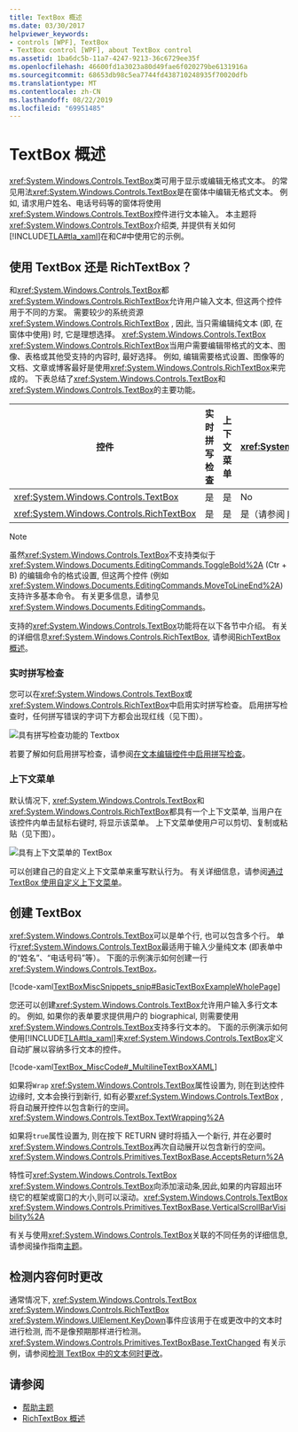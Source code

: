 ```yaml
---
title: TextBox 概述
ms.date: 03/30/2017
helpviewer_keywords:
- controls [WPF], TextBox
- TextBox control [WPF], about TextBox control
ms.assetid: 1ba6dc5b-11a7-4247-9213-36c6729ee35f
ms.openlocfilehash: 46600fd1a3023a80d49fae6f020279be6131916a
ms.sourcegitcommit: 68653db98c5ea7744fd438710248935f70020dfb
ms.translationtype: MT
ms.contentlocale: zh-CN
ms.lasthandoff: 08/22/2019
ms.locfileid: "69951485"
---
```

# <a name="textbox-overview"></a>TextBox 概述
<xref:System.Windows.Controls.TextBox>类可用于显示或编辑无格式文本。 的常见用法<xref:System.Windows.Controls.TextBox>是在窗体中编辑无格式文本。 例如, 请求用户姓名、电话号码等的窗体将使用<xref:System.Windows.Controls.TextBox>控件进行文本输入。 本主题将<xref:System.Windows.Controls.TextBox>介绍类, 并提供有关如何[!INCLUDE[TLA#tla_xaml](../../../../includes/tlasharptla-xaml-md.md)]在和C#中使用它的示例。  

<a name="textbox_or_richtextbox"></a>   
## <a name="textbox-or-richtextbox"></a>使用 TextBox 还是 RichTextBox？  
 和<xref:System.Windows.Controls.TextBox>都<xref:System.Windows.Controls.RichTextBox>允许用户输入文本, 但这两个控件用于不同的方案。 需要较少的系统资源<xref:System.Windows.Controls.RichTextBox> , 因此, 当只需编辑纯文本 (即, 在窗体中使用) 时, 它是理想选择。 <xref:System.Windows.Controls.TextBox> <xref:System.Windows.Controls.RichTextBox>当用户需要编辑带格式的文本、图像、表格或其他受支持的内容时, 最好选择。 例如, 编辑需要格式设置、图像等的文档、文章或博客最好是使用<xref:System.Windows.Controls.RichTextBox>来完成的。 下表总结了<xref:System.Windows.Controls.TextBox>和<xref:System.Windows.Controls.TextBox>的主要功能。  
  
|控件|实时拼写检查|上下文菜单|格式命令, <xref:System.Windows.Documents.EditingCommands.ToggleBold%2A>如 (Ctr + B)|<xref:System.Windows.Documents.FlowDocument>内容, 如图像、段落、表等。|  
|-------------|------------------------------|------------------|------------------------------------------------------------------------------------------------------------------------------------------------------------------------------------------------------|--------------------------------------------------------------------------------------------------------------------------------------------------------------------------------------------------|  
|<xref:System.Windows.Controls.TextBox>|是|是|No|不是。|  
|<xref:System.Windows.Controls.RichTextBox>|是|是|是（请参阅 [RichTextBox 概述](richtextbox-overview.md)）|是（请参阅 [RichTextBox 概述](richtextbox-overview.md)）|  
  
> [!NOTE]
> 虽然<xref:System.Windows.Controls.TextBox>不支持类似于<xref:System.Windows.Documents.EditingCommands.ToggleBold%2A> (Ctr + B) 的编辑命令的格式设置, 但这两个控件 (例如<xref:System.Windows.Documents.EditingCommands.MoveToLineEnd%2A>) 支持许多基本命令。 有关更多信息，请参见<xref:System.Windows.Documents.EditingCommands>。  
  
 支持的<xref:System.Windows.Controls.TextBox>功能将在以下各节中介绍。 有关的详细信息<xref:System.Windows.Controls.RichTextBox>, 请参阅[RichTextBox 概述](richtextbox-overview.md)。  
  
### <a name="real-time-spellchecking"></a>实时拼写检查  
 您可以在<xref:System.Windows.Controls.TextBox>或<xref:System.Windows.Controls.RichTextBox>中启用实时拼写检查。 启用拼写检查时，任何拼写错误的字词下方都会出现红线（见下图）。  
  
 ![具有拼写检查功能的 Textbox](./media/editing-textbox-with-spellchecking.png "Editing_TextBox_with_Spellchecking")  
  
 若要了解如何启用拼写检查，请参阅[在文本编辑控件中启用拼写检查](how-to-enable-spell-checking-in-a-text-editing-control.md)。  
  
### <a name="context-menu"></a>上下文菜单  
 默认情况下, <xref:System.Windows.Controls.TextBox>和<xref:System.Windows.Controls.RichTextBox>都具有一个上下文菜单, 当用户在该控件内单击鼠标右键时, 将显示该菜单。 上下文菜单使用户可以剪切、复制或粘贴（见下图）。  
  
 ![具有上下文菜单的 TextBox](./media/editing-textbox-with-context-menu.png "Editing_TextBox_with_Context_Menu")  
  
 可以创建自己的自定义上下文菜单来重写默认行为。 有关详细信息，请参阅[通过 TextBox 使用自定义上下文菜单](how-to-use-a-custom-context-menu-with-a-textbox.md)。  
  
<a name="creating_textboxes"></a>   
## <a name="creating-textboxes"></a>创建 TextBox  
 <xref:System.Windows.Controls.TextBox>可以是单个行, 也可以包含多个行。 单行<xref:System.Windows.Controls.TextBox>最适用于输入少量纯文本 (即表单中的“姓名”、“电话号码”等）。 下面的示例演示如何创建一行<xref:System.Windows.Controls.TextBox>。  
  
 [!code-xaml[TextBoxMiscSnippets_snip#BasicTextBoxExampleWholePage](~/samples/snippets/csharp/VS_Snippets_Wpf/TextBoxMiscSnippets_snip/csharp/basictextboxexample.xaml#basictextboxexamplewholepage)]  
  
 您还可以创建<xref:System.Windows.Controls.TextBox>允许用户输入多行文本的。 例如, 如果你的表单要求提供用户的 biographical, 则需要使用<xref:System.Windows.Controls.TextBox>支持多行文本的。 下面的示例演示如何使用[!INCLUDE[TLA#tla_xaml](../../../../includes/tlasharptla-xaml-md.md)]来<xref:System.Windows.Controls.TextBox>定义自动扩展以容纳多行文本的控件。  
  
 [!code-xaml[TextBox_MiscCode#_MultilineTextBoxXAML](~/samples/snippets/csharp/VS_Snippets_Wpf/TextBox_MiscCode/CSharp/Window1.xaml#_multilinetextboxxaml)]  
  
 如果将`Wrap` <xref:System.Windows.Controls.TextBox>属性设置为, 则在到达控件边缘时, 文本会换行到新行, 如有必要<xref:System.Windows.Controls.TextBox> , 将自动展开控件以包含新行的空间。 <xref:System.Windows.Controls.TextBox.TextWrapping%2A>  
  
 如果将`true`属性设置为, 则在按下 RETURN 键时将插入一个新行, 并在必要时<xref:System.Windows.Controls.TextBox>再次自动展开以包含新行的空间。 <xref:System.Windows.Controls.Primitives.TextBoxBase.AcceptsReturn%2A>  
  
 特性可<xref:System.Windows.Controls.TextBox> <xref:System.Windows.Controls.TextBox>向添加滚动条,因此,如果的内容超出环绕它的框架或窗口的大小,则可以滚动。<xref:System.Windows.Controls.TextBox> <xref:System.Windows.Controls.Primitives.TextBoxBase.VerticalScrollBarVisibility%2A>  
  
 有关与使用<xref:System.Windows.Controls.TextBox>关联的不同任务的详细信息, 请参阅操作指南[主题](textbox-how-to-topics.md)。  
  
<a name="editing_commands"></a>   
## <a name="detect-when-content-changes"></a>检测内容何时更改  
 通常情况下, <xref:System.Windows.Controls.TextBox> <xref:System.Windows.Controls.RichTextBox> <xref:System.Windows.UIElement.KeyDown>事件应该用于在或更改中的文本时进行检测, 而不是像预期那样进行检测。 <xref:System.Windows.Controls.Primitives.TextBoxBase.TextChanged> 有关示例，请参阅[检测 TextBox 中的文本何时更改](how-to-detect-when-text-in-a-textbox-has-changed.md)。  
  
## <a name="see-also"></a>请参阅

- [帮助主题](textbox-how-to-topics.md)
- [RichTextBox 概述](richtextbox-overview.md)
